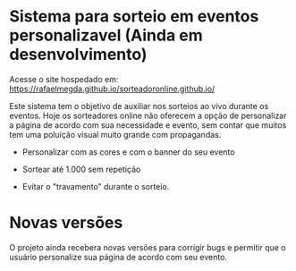 # Sistema para sorteio em eventos personalizavel (Ainda em desenvolvimento)

Acesse o site hospedado em: https://rafaelmegda.github.io/sorteadoronline.github.io/

Este sistema tem o objetivo de auxiliar nos sorteios ao vivo durante os eventos. Hoje os sorteadores online não oferecem a opção de personalizar a página de acordo com sua necessidade e evento, sem contar que muitos tem uma poluição visual muito grande com propagandas.

* Personalizar com as cores e com o banner do seu evento

* Sortear até 1.000 sem repetição

* Evitar o "travamento" durante o sorteio.


# Novas versões

O projeto ainda recebera novas versões para corrigir bugs e permitir que o usuário personalize sua página de acordo com seu evento.
